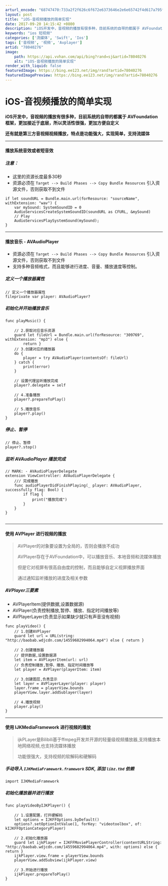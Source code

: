 ```yaml
---
arturl_encode: "68747470:733a2f2f626c6f672e6373646e2e6e65742f4d617a795f6d61:2f61727469636c652f64657461696c732f3738303430323736"
layout: post
title: "iOS-音视频播放的简单实现"
date: 2017-09-20 14:15:42 +0800
description: "iOS开发中，音视频的播放有很多种，目前系统的自带的都属于 AVFoundation 框架，更加接近"
keywords: "ios 短视频"
categories: ['流媒体', 'Swift', 'Ios']
tags: ['音视频', '视频', 'Avplayer']
artid: "78040276"
image:
    path: https://api.vvhan.com/api/bing?rand=sj&artid=78040276
    alt: "iOS-音视频播放的简单实现"
render_with_liquid: false
featuredImage: https://bing.ee123.net/img/rand?artid=78040276
featuredImagePreview: https://bing.ee123.net/img/rand?artid=78040276
---
```


# iOS-音视频播放的简单实现

**iOS开发中，音视频的播放有很多种，目前系统的自带的都属于 AVFoundation 框架，更加接近于底层，所以灵活性很强，更加方便自定义**

**还有就是第三方音视频视频播放，特点是功能强大，实现简单，支持流媒体**

---

#### 播放系统音效或者短音效

##### 注意：

* 这里的资源长度最多30秒
* 资源必须在
  `Target --> Build Phases --> Copy Bundle Resources`
  引入资源文件，否则获取不到文件

```
if let soundURL = Bundle.main.url(forResource: "sourceName", withExtension: "wav") {
    var mySound: SystemSoundID = 0
    AudioServicesCreateSystemSoundID(soundURL as CFURL, &mySound)
    // Play
    AudioServicesPlaySystemSound(mySound);
}
```

---

#### 播放音乐 - AVAudioPlayer

* 资源必须在
  `Target --> Build Phases --> Copy Bundle Resources`
  引入资源文件，否则获取不到文件
* 支持多种音频格式，而且能够进行进度、音量、播放速度等控制。

##### 定义一个播放器属性

```
// 定义一个播放器属性
fileprivate var player: AVAudioPlayer?

```

##### 初始化并开始播放音乐

```
func playMusic() {

    // 2.获取对应音乐资源
    guard let fileUrl = Bundle.main.url(forResource: "309769", withExtension: "mp3") else {
        return }
    // 3.创建对应的播放器
    do {
        player = try AVAudioPlayer(contentsOf: fileUrl)
    } catch {
        print(error)
    }

    // 设置代理监听播放完成
    player?.delegate = self

    // 4.准备播放
    player?.prepareToPlay()

    // 5.播放音乐
    player?.play()
}
```

##### 停止、暂停

```
// 停止、暂停
player?.stop()
```

##### 监听 AVAudioPlayer 播放完成

```
// MARK: - AVAudioPlayerDelegate
extension ViewController: AVAudioPlayerDelegate {
    /// 完成播放
    func audioPlayerDidFinishPlaying(_ player: AVAudioPlayer, successfully flag: Bool) {
        if flag {
            print("播放完成")
        }
    }
}


```

---

#### 使用 AVPlayer 进行视频的播放

> AVPlayer的对象要设置为全局的，否则会播放不成功
>
> AVPlayer存在于AVFoundation中，可以播放音乐、本地音频和流媒体播放
>
> 但是它对视屏有很高自由度的控制，而且能够自定义视屏播放界面
>
> 通过通知监听播放的进度及相关参数

##### AVPlayer三要素

* AVPlayerItem(提供数据,设置数据源)
* AVPlayer(负责控制播放,暂停、播放、指定时间播放等)
* AVPlayerLayer(负责显示如果缺少就只有声音没有视频)

```
func playVideo() {
    // 1.创建AVPlayer
    guard let url = URL(string: "http://baobab.wdjcdn.com/14559682994064.mp4") else { return }

    // 2.创建播放器
    // 提供数据,设置数据源
    let item = AVPlayerItem(url: url)
    // 负责控制播放,暂停、播放、指定时间播放等
    let player = AVPlayer(playerItem: item)

    // 3.创建图层,负责显示
    let layer = AVPlayerLayer(player: player)
    layer.frame = playerView.bounds
    playerView.layer.addSublayer(layer)

    // 4.播放视频
    player.play()
}
```

---

#### 使用 IJKMediaFramework 进行视频的播放

> ijkPLayer是Bilibili基于ffmpeg开发并开源的轻量级视频播放器,支持播放本地网络视频,也支持流媒体播放
>
> 功能很强大，支持视频的软解码和硬解码

##### 手动导入 `IJKMediaFramework.framework` SDK, 添加 `libz.tbd` 依赖

```
import IJKMediaFramework
```

##### 初始化播放器并进行播放

```
func playVideoByIJKPlayer() {

    // 1.设置配置，打开硬解码
    let options = IJKFFOptions.byDefault()
    options?.setOptionIntValue(1, forKey: "videotoolbox", of: kIJKFFOptionCategoryPlayer)

    // 2.初始化播放器
    guard let ijkPlayer = IJKFFMoviePlayerController(contentURLString: "http://baobab.wdjcdn.com/14559682994064.mp4", with: options) else { return }
    ijkPlayer.view.frame = playerView.bounds
    playerView.addSubview(ijkPlayer.view)

    // 3.开始进行播放
    ijkPlayer.prepareToPlay()
}
```